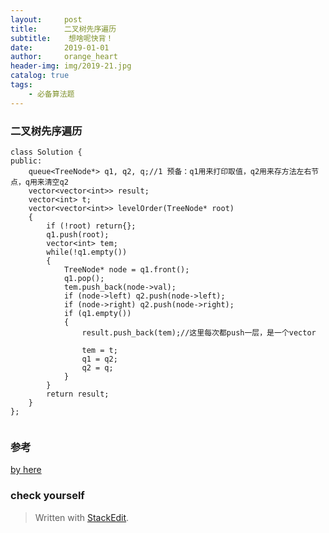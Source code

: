 ```yaml
---
layout:     post
title:      二叉树先序遍历
subtitle:    想啥呢快背！
date:       2019-01-01
author:     orange_heart
header-img: img/2019-21.jpg
catalog: true
tags:
    - 必备算法题
---
```


### 二叉树先序遍历


```objc
class Solution {
public:
	queue<TreeNode*> q1, q2, q;//1 预备：q1用来打印取值，q2用来存方法左右节点，q用来清空q2
	vector<vector<int>> result;
	vector<int> t;
	vector<vector<int>> levelOrder(TreeNode* root) 
	{
		if (!root) return{};
		q1.push(root);
		vector<int> tem;
		while(!q1.empty())
		{
			TreeNode* node = q1.front();
			q1.pop();
			tem.push_back(node->val);
			if (node->left) q2.push(node->left);
			if (node->right) q2.push(node->right);
			if (q1.empty())
			{
				result.push_back(tem);//这里每次都push一层，是一个vector
				
				tem = t;
				q1 = q2;
				q2 = q;
			}
		}
		return result;
	}
};


```

### 参考

[by here](https://leetcode-cn.com/problems/two-sum/solution/er-cha-shu-de-ceng-ci-bian-li-by-utmost/)

### check yourself



> Written with [StackEdit](https://stackedit.io/).


<!--stackedit_data:
eyJoaXN0b3J5IjpbLTE2OTk3NTg1NjMsMTAyNTU3OTc0N119
-->
